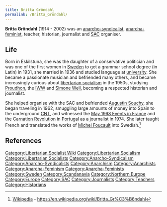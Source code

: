```yaml
---
title: Britta Gröndahl
permalink: /Britta_Gröndahl/
---
```


**Britta Gröndahl** (1914 - 2002) was an
[anarcho-syndicalist](Anarcho-Syndicalism "wikilink"),
[anarcha-feminist](Anarcha-Feminism "wikilink"), teacher, historian,
journalist and
[SAC](Central_Organisation_of_the_Workers_of_Sweden "wikilink")
organiser.

## Life

Born in Eskilstuna, she was the daughter of a conservative politician
and was one of the first women in [Sweden](Sweden "wikilink") to get a
grammar school degree (in Latin) in 1931, she married in 1936 and
studied language at [university](university "wikilink"). She became a
passionate musician and befriended many others, and became increasingly
curious about [libertarian socialism](Libertarian_Socialism "wikilink")
in the 1950s, studying [Proudhon](Pierre-Joseph_Proudhon "wikilink"),
the [IWW](Industrial_Workers_of_the_World "wikilink") and [Simone
Weil](Simone_Weil "wikilink"), becoming a respected historian and
journalist.

She helped organise with the SAC and befriended [Augustin
Souchy](Augustin_Souchy "wikilink"), she began traveling in 1962,
smuggling large amounts of money into Spain to the underground
[CNT](National_Confederation_of_Labour_(Spain) "wikilink"), and
witnessed the [May 1968 Events in
France](May_1968_Events_in_France "wikilink") and the [Carnation
Revolution](Carnation_Revolution "wikilink") in
[Portugal](Portugal "wikilink") as a journalist in 1974. She later
taught French and translated the works of [Michel
Foucault](Michel_Foucault "wikilink") into Swedish.[^1]

## References

<references />

[Category:Libertarian Socialist
Wiki](Category:Libertarian_Socialist_Wiki "wikilink")
[Category:Libertarian
Socialism](Category:Libertarian_Socialism "wikilink")
[Category:Libertarian
Socialists](Category:Libertarian_Socialists "wikilink")
[Category:Anarcho-Syndicalism](Category:Anarcho-Syndicalism "wikilink")
[Category:Anarcho-Syndicalists](Category:Anarcho-Syndicalists "wikilink")
[Category:Anarchism](Category:Anarchism "wikilink")
[Category:Anarchists](Category:Anarchists "wikilink")
[Category:Anarcha-Feminism](Category:Anarcha-Feminism "wikilink")
[Category:Anarcha-Feminists](Category:Anarcha-Feminists "wikilink")
[Category:Sweden](Category:Sweden "wikilink")
[Category:Scandanavia](Category:Scandanavia "wikilink")
[Category:Northern Europe](Category:Northern_Europe "wikilink")
[Category:Europe](Category:Europe "wikilink")
[Category:SAC](Category:SAC "wikilink")
[Category:Journalists](Category:Journalists "wikilink")
[Category:Teachers](Category:Teachers "wikilink")
[Category:Historians](Category:Historians "wikilink")

[^1]: [Wikipedia](Wikipedia "wikilink") -
    <https://en.wikipedia.org/wiki/Britta_Gr%C3%B6ndahl>